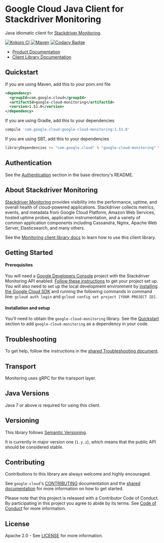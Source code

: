 Google Cloud Java Client for Stackdriver Monitoring
======================================

Java idiomatic client for [Stackdriver Monitoring][stackdriver-monitoring].

[![Kokoro CI](http://storage.googleapis.com/cloud-devrel-public/java/badges/google-cloud-java/master.svg)](http://storage.googleapis.com/cloud-devrel-public/java/badges/google-cloud-java/master.html)
[![Maven](https://img.shields.io/maven-central/v/com.google.cloud/google-cloud-monitoring.svg)](https://img.shields.io/maven-central/v/com.google.cloud/google-cloud-monitoring.svg)
[![Codacy Badge](https://api.codacy.com/project/badge/grade/9da006ad7c3a4fe1abd142e77c003917)](https://www.codacy.com/app/mziccard/google-cloud-java)

- [Product Documentation][monitoring-product-docs]
- [Client Library Documentation][monitoring-client-lib-docs]

Quickstart
----------

[//]: # ({x-version-update-start:google-cloud-monitoring:released})
If you are using Maven, add this to your pom.xml file
```xml
<dependency>
  <groupId>com.google.cloud</groupId>
  <artifactId>google-cloud-monitoring</artifactId>
  <version>1.51.0</version>
</dependency>
```
If you are using Gradle, add this to your dependencies
```Groovy
compile 'com.google.cloud:google-cloud-monitoring:1.51.0'
```
If you are using SBT, add this to your dependencies
```Scala
libraryDependencies += "com.google.cloud" % "google-cloud-monitoring" % "1.51.0"
```
[//]: # ({x-version-update-end})

Authentication
--------------

See the [Authentication](https://github.com/googleapis/google-cloud-java#authentication) section in the base directory's README.

About Stackdriver Monitoring
----------------------------

[Stackdriver Monitoring][stackdriver-monitoring] provides visibility into the performance, uptime, and overall health of cloud-powered applications. Stackdriver collects metrics, events, and metadata from Google Cloud Platform, Amazon Web Services, hosted uptime probes, application instrumentation, and a variety of common application components including Cassandra, Nginx, Apache Web Server, Elasticsearch, and many others.

See the [Monitoring client library docs][monitoring-client-lib-docs] to learn how to use this client library.

Getting Started
---------------
#### Prerequisites
You will need a [Google Developers Console](https://console.developers.google.com/) project with the Stackdriver Monitoring API enabled. [Follow these instructions](https://cloud.google.com/resource-manager/docs/creating-managing-projects) to get your project set up. You will also need to set up the local development environment by [installing the Google Cloud SDK](https://cloud.google.com/sdk/) and running the following commands in command line: `gcloud auth login` and `gcloud config set project [YOUR PROJECT ID]`.

#### Installation and setup
You'll need to obtain the `google-cloud-monitoring` library.  See the [Quickstart](#quickstart) section to add `google-cloud-monitoring` as a dependency in your code.

Troubleshooting
---------------

To get help, follow the instructions in the [shared Troubleshooting document](https://github.com/googleapis/google-cloud-common/blob/master/troubleshooting/readme.md#troubleshooting).

Transport
---------
Monitoring uses gRPC for the transport layer.

Java Versions
-------------

Java 7 or above is required for using this client.

Versioning
----------

This library follows [Semantic Versioning](http://semver.org/).

It is currently in major version one (``1.y.z``), which means that the public API should be considered stable.

Contributing
------------

Contributions to this library are always welcome and highly encouraged.

See `google-cloud`'s [CONTRIBUTING] documentation and the [shared documentation](https://github.com/googleapis/google-cloud-common/blob/master/contributing/readme.md#how-to-contribute-to-gcloud) for more information on how to get started.

Please note that this project is released with a Contributor Code of Conduct. By participating in this project you agree to abide by its terms. See [Code of Conduct][code-of-conduct] for more information.

License
-------

Apache 2.0 - See [LICENSE] for more information.


[CONTRIBUTING]:https://github.com/googleapis/google-cloud-java/blob/master/CONTRIBUTING.md
[code-of-conduct]:https://github.com/googleapis/google-cloud-java/blob/master/CODE_OF_CONDUCT.md#contributor-code-of-conduct
[LICENSE]: https://github.com/googleapis/google-cloud-java/blob/master/LICENSE
[cloud-platform]: https://cloud.google.com/
[stackdriver-monitoring]: https://cloud.google.com/monitoring/
[monitoring-product-docs]: https://cloud.google.com/monitoring/docs/
[monitoring-client-lib-docs]: https://googleapis.github.io/google-cloud-java/google-cloud-clients/apidocs/index.html?com/google/cloud/monitoring/v3/package-summary.html
